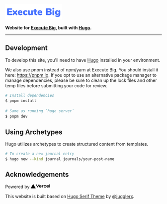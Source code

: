<img src="static/images/logo.svg" height="50px">

**Website for [Execute Big](https://executebig.org), built with [Hugo](https://gohugo.io/).**

---

## Development

To develop this site, you'll need to have [Hugo](https://gohugo.io/getting-started/installing/#quick-install) installed in your environment. 

We also use pnpm instead of npm/yarn at Execute Big. You should install it here: https://pnpm.io. If you opt to use an alternative package manager to manage dependencies, please be sure to clean up the lock files and other temp files before submitting your code for review.

```bash
# Install dependencies
$ pnpm install

# Same as running `hugo server`
$ pnpm dev
```

## Using Archetypes

Hugo utilizes archetypes to create structured content from templates. 

```bash
# To create a new journal entry
$ hugo new --kind journal journals/your-post-name
```

## Acknowledgements

Powered by <a href="https://vercel.com/?utm_source=executebig&utm_campaign=oss" target="_blank"><img src="static/images/sponsors/vercel-dark.svg" height="14px" /></a>

This website is built based on [Hugo Serif Theme](https://themes.gohugo.io/hugo-serif-theme/) by [@jugglerx](https://github.com/jugglerx/).
